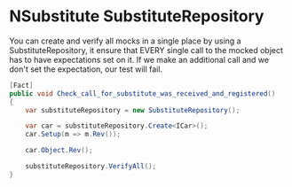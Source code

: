 # NSubstitute SubstituteRepository

You can create and verify all mocks in a single place by using a SubstituteRepository, it ensure that EVERY single call to the mocked object has to have expectations set on it. If we make an additional call and we don't set the expectation, our test will fail.

```csharp
[Fact]
public void Check_call_for_substitute_was_received_and_registered()
{
    var substituteRepository = new SubstituteRepository();

    var car = substituteRepository.Create<ICar>();
    car.Setup(m => m.Rev());

    car.Object.Rev();

    substituteRepository.VerifyAll();
}
```
